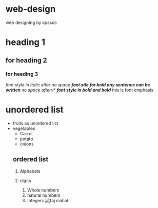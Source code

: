 # web-design
web designing by apssdc
# heading 1
## for heading 2
### for heading 3
*font style in italic* after *no space
**font stle for bold any sentence can be written**  no space afterv**
***font style in bold and bold***
this is font emphasis
# unordered list
* fruits as unordered list
* vegetables
    * Carrot
    * potato
    * onions
  ## ordered list
  1. Alphabets     
  2. digits
    
     1. Whole numbers
     2. natural numbers
     3. Integers
 ![taj mahal](https://lp-cms-production.imgix.net/2020-11/GettyRF_494057771.jpg)
